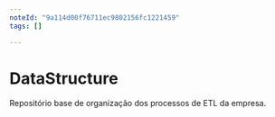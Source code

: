 ```yaml
---
noteId: "9a114d00f76711ec9802156fc1221459"
tags: []

---
```


# DataStructure
Repositório base de organização dos processos de ETL da empresa.
